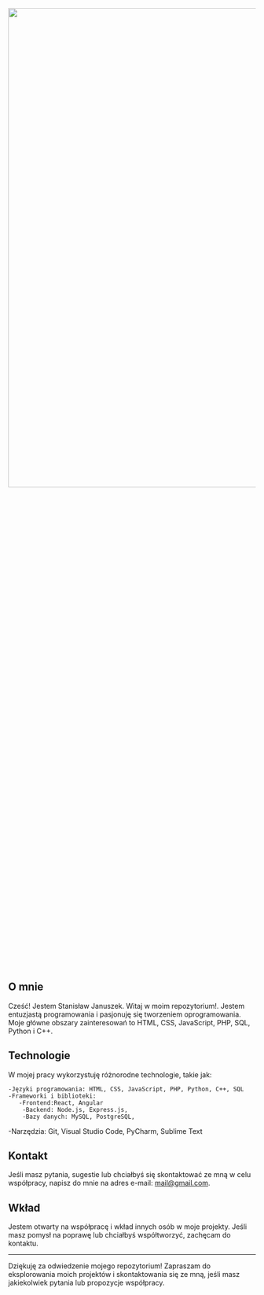 <img src="https://github.com/iValkyr/Waluty.pl/assets/132011359/ddfeeee6-6b3e-4597-8c2e-f1dabc4a77a0)](https://media.istockphoto.com/id/1457113022/pl/zdj%C4%99cie/u%C5%9Bmiechni%C4%99ty-m%C5%82ody-biznesmen-pracuj%C4%85cy-w-nowoczesnym-biurze-z-wieloetnicznym-zespo%C5%82em-za.jpg?s=612x612&w=0&k=20&c=e-Ea6EQ7vtKwUclw4jjP3tZv8pnRmp_t9HN_IcsEk-s" width=200% height=50%>


## O mnie

Cześć! Jestem Stanisław Januszek. Witaj w moim repozytorium!. Jestem entuzjastą programowania i pasjonuję się tworzeniem oprogramowania. Moje główne obszary zainteresowań to HTML, CSS, JavaScript, PHP, SQL, Python i C++.

## Technologie

W mojej pracy wykorzystuję różnorodne technologie, takie jak:

    -Języki programowania: HTML, CSS, JavaScript, PHP, Python, C++, SQL
    -Frameworki i biblioteki:
       -Frontend:React, Angular
        -Backend: Node.js, Express.js,
        -Bazy danych: MySQL, PostgreSQL,
   -Narzędzia: Git, Visual Studio Code, PyCharm, Sublime Text


## Kontakt
Jeśli masz pytania, sugestie lub chciałbyś się skontaktować ze mną w celu współpracy, napisz do mnie na adres e-mail: mail@gmail.com.

## Wkład
Jestem otwarty na współpracę i wkład innych osób w moje projekty. Jeśli masz pomysł na poprawę lub chciałbyś współtworzyć, zachęcam do kontaktu.

---

Dziękuję za odwiedzenie mojego repozytorium! Zapraszam do eksplorowania moich projektów i skontaktowania się ze mną, jeśli masz jakiekolwiek pytania lub propozycje współpracy.
